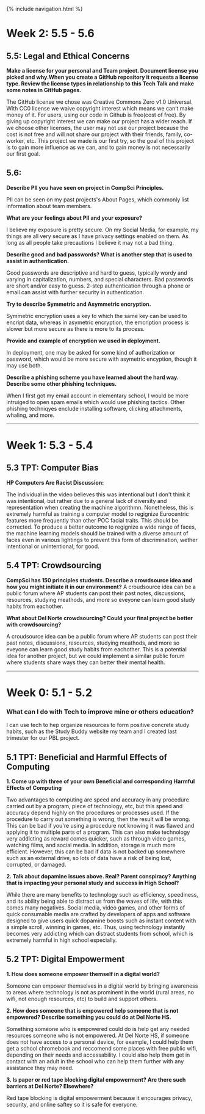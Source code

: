{% include navigation.html %}

# Week 2: 5.5 - 5.6

## 5.5: Legal and Ethical Concerns

**Make a license for your personal and Team project. Document license you picked and why.When you create a GitHub repository it requests a license type. Review the license types in relationship to this Tech Talk and make some notes in GitHub pages.**

The GitHub license we chose was Creative Commons Zero v1.0 Universal. With CC0 license we waive copyright interest which means we can’t make money of it. For users, using our code in Github is free(cost of free). By giving up copyright interest  we can make our project has a wider reach. If we choose other licenses, the user may not use our project because the cost is not free and will not share our project with their friends, family, co-worker, etc. This project we made is our first try, so the goal of this project is to gain more influence as we can, and to gain money is not necessarily our first goal. 

## 5.6: 

**Describe PII you have seen on project in CompSci Principles.**

PII can be seen on my past projects's About Pages, which commonly list information about team members.

**What are your feelings about PII and your exposure?**

I believe my exposure is pretty secure. On my Social Media, for example, my things are all very secure as I have privacy settings enabled on them. As long as all people take precautions I believe it may not a bad thing.

**Describe good and bad passwords? What is another step that is used to assist in authentication.**

Good passwords are descriptive and hard to guess, typically wordy and varying in capitalization, numbers, and special characters. Bad passwords are short and/or easy to guess. 2-step authentication through a phone or email can assist with further security in authentication.

**Try to describe Symmetric and Asymmetric encryption.**

Symmetric encryption uses a key to which the same key can be used to encript data, whereas in asymetric encryption, the emcription process is slower but more secure as there is more to its process.

**Provide and example of encryption we used in deployment.**

In deployment, one may be asked for some kind of authorization or password, which would be more secure with asymetric encyption, though it may use both.

**Describe a phishing scheme you have learned about the hard way. Describe some other phishing techniques.**

When I first got my email account in elementary school, I would be more intruiged to open spam emails which would use phishing tactics. Other phishing techniqyes enclude installing software, clicking attachments, whaling, and more. 

-----------------------------

# Week 1: 5.3 - 5.4

## 5.3 TPT: Computer Bias

**HP Computers Are Racist Discussion:**

The individual in the video believes this was intentional but I don't think it was intentional, but rather due to a general lack of diversity and representation when creating the machine algorithmn. Nonetheless, this is extremely harmful as training a computer model to regignize Eurocentric features more frequently than other POC facial traits. This should be corrected. To produce a better outcome to regignize a wide range of faces, the machine learning models should be trained with a diverse amount of faces even in various lightings to prevent this form of discrimination, wether intentional or unintentional, for good.

## 5.4 TPT: Crowdsourcing

**CompSci has 150 principles students. Describe a crowdsource idea and how you might initiate it in our environment?**
A croudsource idea can be a public forum where AP students can post their past notes, discussions, resources, studying meathods, and more so eveyone can learn good study habits from eachother.

**What about Del Norte crowdsourcing? Could your final project be better with crowdsourcing?**

A croudsource idea can be a public forum where AP students can post their past notes, discussions, resources, studying meathods, and more so eveyone can learn good study habits from eachother. This is a potential idea for another project, but we could implement a similar public forum where students share ways they can better their mental health.

-----------------------------

# Week 0: 5.1 - 5.2

### What can I do with Tech to improve mine or others education? 

I can use tech to hep organize resources to form positive concrete study habits, such as the Study Buddy website my team and I created last trimester for our PBL project.

## 5.1 TPT: Beneficial and Harmful Effects of Computing

**1. Come up with three of your own Beneficial and corresponding Harmful Effects of Computing**

Two advantages to computing are speed and accuracy in any procedure carried out by a program, piece of technology, etc, but this speed and accuracy depend highly on the procedures or processes used. If the procedure to carry out something is wrong, then the result will be wrong. This can be bad if you're using a procedure not knowing it was flawed and applying it to multiple parts of a program. This can also make technology very addicting as reward comes quicker, such as through video games, watching films, and social media. In addition, storage is much more efficient. However, this can be bad if data is not backed up somewhere such as an external drive, so lots of data have a risk of being lost, corrupted, or damaged.

**2. Talk about dopamine issues above. Real? Parent conspiracy? Anything that is impacting your personal study and success in High School?**

While there are many benefits to technology such as efficiency, speediness, and its ability being able to distract us from the waves of life, with this comes many negatives. Social media, video games, and other forms of quick consumable media are crafted by developers of apps and software designed to give users quick dopamine boosts such as instant content with a simple scroll, winning in games, etc. Thus, using technology instantly becomes very addicting which can distract students from school, which is extremely harmful in high school especially.

## 5.2 TPT: Digital Empowerment

**1. How does someone empower themself in a digital world?**

Someone can empower themselves in a digital world by bringing awareness to areas where technology is not as prominent in the world (rural areas, no wifi, not enough resources, etc) to build and support others.

**2. How does someone that is empowered help someone that is not empowered? Describe something you could do at Del Norte HS.**

Something someone who is empowered could do is help get any needed resources someone who is not empowered. At Del Norte HS, if someone does not have access to a personal device, for example, I could help them get a school chromebook and reccomend some places with free public wifi, depending on their needs and accessability. I could also help them get in contact with an adult in the school who can help them further with any assistance they may need.

**3. Is paper or red tape blocking digital empowerment? Are there such barriers at Del Norte? Elsewhere?**

Red tape blocking is digital empowerment because it encourages privacy, security, and online saftey so it is safe for everyone.
